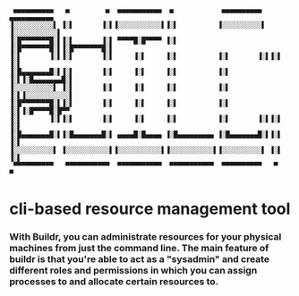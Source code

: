 ```
 ▄▄▄▄▄▄▄▄▄▄   ▄         ▄  ▄▄▄▄▄▄▄▄▄▄▄  ▄            ▄▄▄▄▄▄▄▄▄▄   ▄▄▄▄▄▄▄▄▄▄▄ 
▐░░░░░░░░░░▌ ▐░▌       ▐░▌▐░░░░░░░░░░░▌▐░▌          ▐░░░░░░░░░░▌ ▐░░░░░░░░░░░▌
▐░█▀▀▀▀▀▀▀█░▌▐░▌       ▐░▌ ▀▀▀▀█░█▀▀▀▀ ▐░▌          ▐░█▀▀▀▀▀▀▀█░▌▐░█▀▀▀▀▀▀▀█░▌
▐░▌       ▐░▌▐░▌       ▐░▌     ▐░▌     ▐░▌          ▐░▌       ▐░▌▐░▌       ▐░▌
▐░█▄▄▄▄▄▄▄█░▌▐░▌       ▐░▌     ▐░▌     ▐░▌          ▐░▌       ▐░▌▐░█▄▄▄▄▄▄▄█░▌
▐░░░░░░░░░░▌ ▐░▌       ▐░▌     ▐░▌     ▐░▌          ▐░▌       ▐░▌▐░░░░░░░░░░░▌
▐░█▀▀▀▀▀▀▀█░▌▐░▌       ▐░▌     ▐░▌     ▐░▌          ▐░▌       ▐░▌▐░█▀▀▀▀█░█▀▀ 
▐░▌       ▐░▌▐░▌       ▐░▌     ▐░▌     ▐░▌          ▐░▌       ▐░▌▐░▌     ▐░▌  
▐░█▄▄▄▄▄▄▄█░▌▐░█▄▄▄▄▄▄▄█░▌ ▄▄▄▄█░█▄▄▄▄ ▐░█▄▄▄▄▄▄▄▄▄ ▐░█▄▄▄▄▄▄▄█░▌▐░▌      ▐░▌ 
▐░░░░░░░░░░▌ ▐░░░░░░░░░░░▌▐░░░░░░░░░░░▌▐░░░░░░░░░░░▌▐░░░░░░░░░░▌ ▐░▌       ▐░▌
 ▀▀▀▀▀▀▀▀▀▀   ▀▀▀▀▀▀▀▀▀▀▀  ▀▀▀▀▀▀▀▀▀▀▀  ▀▀▀▀▀▀▀▀▀▀▀  ▀▀▀▀▀▀▀▀▀▀   ▀         ▀ 
```                                                                             

# cli-based resource management tool

### With Buildr, you can administrate resources for your physical machines from just the command line. The main feature of buildr is that you're able to act as a "sysadmin" and create different roles and permissions in which you can assign processes to and allocate certain resources to.

